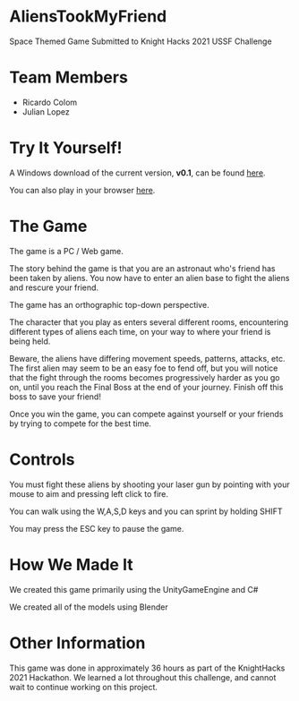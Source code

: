 # AliensTookMyFriend
Space Themed Game Submitted to Knight Hacks 2021 USSF Challenge

# Team Members
* Ricardo Colom
* Julian Lopez

# Try It Yourself!
A Windows download of the current version, __v0.1__, can be found [here]().

You can also play in your browser [here](https://play.unity.com/mg/other/aliens-took-my-friend).

# The Game

The game is a PC / Web game.

The story behind the game is that you are an astronaut who's friend has been taken by aliens. You now have to enter an alien base to fight the aliens and rescure your friend.

The game has an orthographic top-down perspective.

The character that you play as enters several different rooms, encountering different types of aliens each time, on your way to where your friend is being held.

Beware, the aliens have differing movement speeds, patterns, attacks, etc. The first alien may seem to be an easy foe to fend off, but you will notice that the fight through the rooms becomes progressively harder as you go on, until you reach the Final Boss at the end of your journey. Finish off this boss to save your friend!

Once you win the game, you can compete against yourself or your friends by trying to compete for the best time.

# Controls

You must fight these aliens by shooting your laser gun by pointing with your mouse to aim and pressing left click to fire.

You can walk using the W,A,S,D keys and you can sprint by holding SHIFT

You may press the ESC key to pause the game.

# How We Made It

We created this game primarily using the UnityGameEngine and C#

We created all of the models using Blender

# Other Information

This game was done in approximately 36 hours as part of the KnightHacks 2021 Hackathon. We learned a lot throughout this challenge, and cannot wait to continue working on this project.
